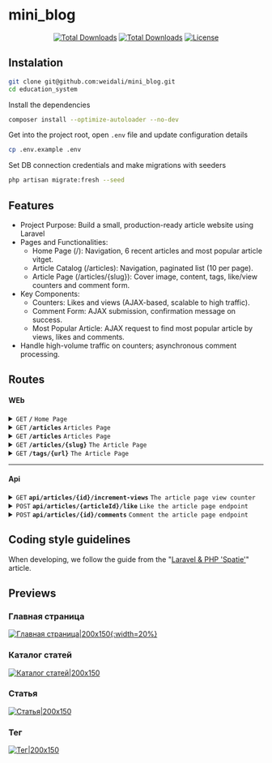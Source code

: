 # mini_blog

<p align="center">
<a href="#"><img src="https://img.shields.io/badge/PHP-8.2-blue" alt="Total Downloads"></a>
<a href="#"><img src="https://img.shields.io/badge/Laravel-11.9-orange" alt="Total Downloads"></a>
<a href="https://packagist.org/packages/laravel/framework"><img src="https://img.shields.io/packagist/l/laravel/framework" alt="License"></a>
</p>

## Instalation
```bash
git clone git@github.com:weidali/mini_blog.git
cd education_system
```

Install the dependencies
```bash
composer install --optimize-autoloader --no-dev
```

Get into the project root, open `.env` file and update configuration details
```bash
cp .env.example .env
```

Set DB connection credentials and make migrations with seeders
```bash
php artisan migrate:fresh --seed
```

## Features
- Project Purpose: Build a small, production-ready article website using Laravel
- Pages and Functionalities:
  - Home Page (/): Navigation, 6 recent articles and most popular article vitget.
  - Article Catalog (/articles): Navigation, paginated list (10 per page).
  - Article Page (/articles/{slug}): Cover image, content, tags, like/view counters and comment form.
- Key Components:
  - Counters: Likes and views (AJAX-based, scalable to high traffic).
  - Comment Form: AJAX submission, confirmation message on success.
  - Most Popular Article: AJAX request to find most popular article by views, likes and comments.
- Handle high-volume traffic on counters; asynchronous comment processing.

## Routes
#### WEb
<details>
 <summary><code>GET</code> <code><b>/</b></code> <code>Home Page</code></summary>

##### Parameters
> None

##### Responses
> | http code     | content-type                      | response                                                            |
> |---------------|-----------------------------------|---------------------------------------------------------------------|
> | `200`         | `text/html;charset=UTF-8`         | HTML                                                                |

##### Example cURL
> ```bash
>  curl -X GET -H "Content-Type: text/html" http://localhost:8889/
> ```
</details>
<details>
 <summary><code>GET</code> <code><b>/articles</b></code> <code>Articles Page</code></summary>

##### Parameters
> None

##### Responses
> | http code     | content-type                      | response                                                            |
> |---------------|-----------------------------------|---------------------------------------------------------------------|
> | `200`         | `text/html;charset=UTF-8`         | HTML                                                                |

##### Example cURL
> ```bash
>  curl -X GET -H "Content-Type: text/html" http://localhost:8889/articles
> ```
</details>
<details>
 <summary><code>GET</code> <code><b>/articles</b></code> <code>Articles Page</code></summary>

##### Parameters
> None

##### Responses
> | http code     | content-type                      | response                                                            |
> |---------------|-----------------------------------|---------------------------------------------------------------------|
> | `200`         | `text/html;charset=UTF-8`         | HTML                                                                |

##### Example cURL
> ```bash
>  curl -X GET -H "Content-Type: text/html" http://localhost:8889/articles
> ```
</details>
<details>
 <summary><code>GET</code> <code><b>/articles/{slug}</b></code> <code>The Article Page</code></summary>

##### Parameters
> | name   |  type      | data type      | description                                          |
> |--------|------------|----------------|------------------------------------------------------|
> | `slug` |  required  | string         | The specific article titile                          |

##### Responses
> | http code     | content-type                      | response                                                            |
> |---------------|-----------------------------------|---------------------------------------------------------------------|
> | `200`         | `text/html;charset=UTF-8`         | HTML                                                                |
> | `404`         | `text/html;charset=UTF-8`         | HTML                                                                |

##### Example cURL
> ```bash
>  curl -X GET -H "Content-Type: text/html" http://localhost:8889/articles/{slug}
> ```
</details>
<details>
 <summary><code>GET</code> <code><b>/tags/{url}</b></code> <code>The Article Page</code></summary>

##### Parameters
> | name   |  type      | data type      | description                                          |
> |--------|------------|----------------|------------------------------------------------------|
> | `url`  |  required  | string         | The specific tag name                                |

##### Responses
> | http code     | content-type                      | response                                                            |
> |---------------|-----------------------------------|---------------------------------------------------------------------|
> | `200`         | `text/html;charset=UTF-8`         | HTML                                                                |
> | `404`         | `text/html;charset=UTF-8`         | HTML                                                                |

##### Example cURL
> ```bash
>  curl -X GET -H "Content-Type: text/html" http://localhost:8889/tags/{url}
> ```
</details>

------------------------------------------------------------------------------------------
#### Api
<details>
 <summary><code>GET</code> <code><b>api/articles/{id}/increment-views</b></code> <code>The article page view counter</code></summary>

##### Parameters
> | name   |  type      | data type      | description                                          |
> |--------|------------|----------------|------------------------------------------------------|
> | `id`   |  required  | string         | SpeThe specific article id                           |

##### Responses
> | http code     | content-type                      | response                                                            |
> |---------------|-----------------------------------|---------------------------------------------------------------------|
> | `200`         | `application/json`                | `{"code":"200","views":"<COUNT>"}`                                  |
> | `404`         | `application/json`                | `{"code":"404","message":"Article Not Found"}`                      |

##### Example cURL
> ```bash
>  curl -X GET -H "Content-Type: text/html" http://localhost:8889/api/articles/{id}/increment-views
> ```
</details>
<details>
 <summary><code>POST</code> <code><b>api/articles/{articleId}/like</b></code> <code>Like the article page endpoint</code></summary>

##### Parameters
> | name        |  type      | data type      | description                                          |
> |-------------|------------|----------------|------------------------------------------------------|
> | `articleId` |  required  | int            | The specific article id                              |

##### Responses
> | http code     | content-type                      | response                                                            |
> |---------------|-----------------------------------|---------------------------------------------------------------------|
> | `200`         | `application/json`                | `{"code":"200","views":"<COUNT>"}`                                  |
> | `404`         | `application/json`                | `{"code":"404","message":"Article Not Found"}`                      |

##### Example cURL
> ```bash
>  curl -X POST -H "Content-Type: application/json" --data @put.json http://localhost:8889/api/articles/{articleId}/like
> ```
</details>
<details>
 <summary><code>POST</code> <code><b>api/articles/{id}/comments</b></code> <code>Comment the article page endpoint</code></summary>

##### Parameters
> | name   |  type      | data type      | description                                          |
> |--------|------------|----------------|------------------------------------------------------|
> | `id`   |  required  | int            | The specific article id                              |
> | `title`|  required  | string         | The title of comment                                 |
> | `body` |  required  | string         | The body of comment                                  |

##### Responses
> | http code     | content-type                      | response                                                            |
> |---------------|-----------------------------------|---------------------------------------------------------------------|
> | `200`         | `application/json`                | `{"code":"400","views":"<COUNT>"}`                                  |
> | `404`         | `application/json`                | `{"code":"404","message":"Article Not Found"}`                      |
> | `400`         | `application/json`                | `{"code":"400","success":false,"message":"Вы уже поставили лайк"}`  |
> | `422`         | `application/json`                | `{"code":"422","success":false,"message":"<Validation Exceptions>"}`|

##### Example cURL
> ```bash
>  curl -X POST -H "Content-Type: application/json" --data @put.json http://localhost:8889/api/articles/{id}/comments
> ```
</details>

## Coding style guidelines
When developing, we follow the guide from the "[Laravel & PHP 'Spatie'][spatie/guidelines]" article.

## Previews
### Главная страница
[![Главная страница|200x150](https://i.postimg.cc/QNfVwD1J/temp-Image-Zi0y-MM.avif){:width=20%}](https://postimg.cc/Hj7p8fSr)

### Каталог статей
[![Каталог статей|200x150](https://i.postimg.cc/7Z265TcK/temp-Imagewunym-A.avif)](https://postimg.cc/0z9x3r9S)

### Статья
[![Статья|200x150](https://i.postimg.cc/VN9kRPzM/temp-Imagewj2-Dx-O.avif)](https://postimg.cc/Z9RmbgBK)

### Тег
[![Тег|200x150](https://i.postimg.cc/BQ8ZzKqJ/temp-Image1y-Id-Ga.avif)](https://postimg.cc/WhvPFtFy)


[spatie/guidelines]: https://spatie.be/guidelines/laravel-php#artisan-commands
